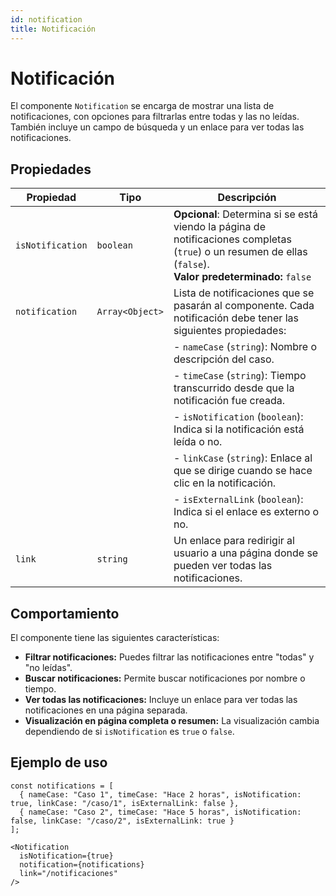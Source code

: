 ```yaml
---
id: notification
title: Notificación
---
```


# Notificación

El componente `Notification` se encarga de mostrar una lista de notificaciones, con opciones para filtrarlas entre todas y las no leídas. También incluye un campo de búsqueda y un enlace para ver todas las notificaciones.

## Propiedades

| Propiedad         | Tipo                 | Descripción                                                                                                     |
|-------------------|----------------------|-----------------------------------------------------------------------------------------------------------------|
| `isNotification`  | `boolean`            | **Opcional**: Determina si se está viendo la página de notificaciones completas (`true`) o un resumen de ellas (`false`). <br /> **Valor predeterminado:** `false` |
| `notification`    | `Array<Object>`      | Lista de notificaciones que se pasarán al componente. Cada notificación debe tener las siguientes propiedades:    |
|                   |                      | - `nameCase` (`string`): Nombre o descripción del caso.                                                        |
|                   |                      | - `timeCase` (`string`): Tiempo transcurrido desde que la notificación fue creada.                             |
|                   |                      | - `isNotification` (`boolean`): Indica si la notificación está leída o no.                                      |
|                   |                      | - `linkCase` (`string`): Enlace al que se dirige cuando se hace clic en la notificación.                       |
|                   |                      | - `isExternalLink` (`boolean`): Indica si el enlace es externo o no.                                           |
| `link`            | `string`             | Un enlace para redirigir al usuario a una página donde se pueden ver todas las notificaciones.                  |

## Comportamiento

El componente tiene las siguientes características:

- **Filtrar notificaciones:** Puedes filtrar las notificaciones entre "todas" y "no leídas".
- **Buscar notificaciones:** Permite buscar notificaciones por nombre o tiempo.
- **Ver todas las notificaciones:** Incluye un enlace para ver todas las notificaciones en una página separada.
- **Visualización en página completa o resumen:** La visualización cambia dependiendo de si `isNotification` es `true` o `false`.

## Ejemplo de uso

```tsx
const notifications = [
  { nameCase: "Caso 1", timeCase: "Hace 2 horas", isNotification: true, linkCase: "/caso/1", isExternalLink: false },
  { nameCase: "Caso 2", timeCase: "Hace 5 horas", isNotification: false, linkCase: "/caso/2", isExternalLink: true }
];

<Notification
  isNotification={true}
  notification={notifications}
  link="/notificaciones"
/>